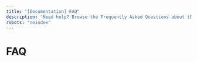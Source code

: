 ```yaml
---
title: "[Documentation] FAQ"
description: "Need help? Browse the Frequently Asked Questions about the mmesh multi-cloud integration platform and services."
robots: "noindex"
---
```


# FAQ
